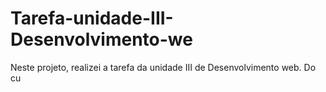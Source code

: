 # Tarefa-unidade-III-Desenvolvimento-we
Neste projeto, realizei a tarefa da unidade III de Desenvolvimento web. Do cu
